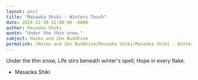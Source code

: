 ```yaml
---
layout: post
title: "Masaoka Shiki - Winters Touch"
date: 2024-12-30 12:00:00 -0000
author: Masaoka Shiki
quote: "Under the thin snow,"
subject: Haiku and Zen Buddhism
permalink: /Haiku and Zen Buddhism/Masaoka Shiki/Masaoka Shiki - Winters Touch
---
```


Under the thin snow,
Life stirs beneath winter's spell;
Hope in every flake.

- Masaoka Shiki
